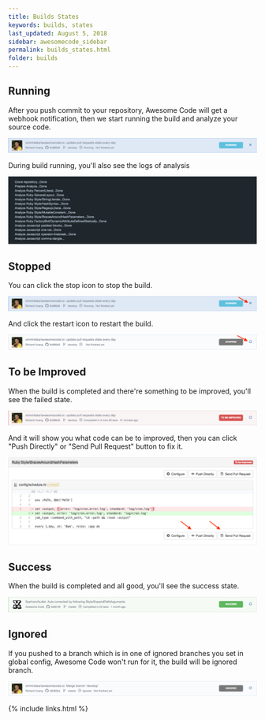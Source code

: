 ```yaml
---
title: Builds States
keywords: builds, states
last_updated: August 5, 2018
sidebar: awesomecode_sidebar
permalink: builds_states.html
folder: builds
---
```


## Running

After you push commit to your repository, Awesome Code will get a
webhook notification, then we start running the build and analyze your
source code.

![builds states 1](/images/builds_states_1.png)

During build running, you'll also see the logs of analysis

![builds states 2](/images/builds_states_2.png)

## Stopped

You can click the stop icon to stop the build.

![builds states 11](/images/builds_states_11.png)

And click the restart icon to restart the build.

![builds states 12](/images/builds_states_12.png)

## To be Improved

When the build is completed and there're something to be improved,
you'll see the failed state.

![builds states 3](/images/builds_states_3.png)

And it will show you what code can be to improved, then you can click
"Push Directly" or "Send Pull Request" button to fix it.

![builds states 4](/images/builds_states_4.png)

## Success

When the build is completed and all good, you'll see the success state.

![builds states 5](/images/builds_states_5.png)

## Ignored

If you pushed to a branch which is in one of ignored branches you set in
global config, Awesome Code won't run for it, the build will be ignored
branch.

![builds states 6](/images/builds_states_6.png)

{% include links.html %}

